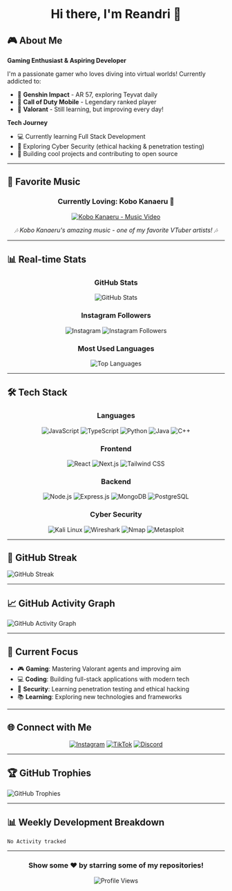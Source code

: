 <h1 align="center">Hi there, I'm Reandri 👋</h1>

## 🎮 About Me

**Gaming Enthusiast & Aspiring Developer**

I'm a passionate gamer who loves diving into virtual worlds! Currently addicted to:
- 🌸 **Genshin Impact** - AR 57, exploring Teyvat daily
- 🔫 **Call of Duty Mobile** - Legendary ranked player
- 🎯 **Valorant** - Still learning, but improving every day!

**Tech Journey**
- 💻 Currently learning Full Stack Development
- 🔐 Exploring Cyber Security (ethical hacking & penetration testing)
- 🚀 Building cool projects and contributing to open source

---

## 🎵 Favorite Music

<div align="center">
  
### Currently Loving: Kobo Kanaeru 🌊
  
[![Kobo Kanaeru - Music Video](https://img.youtube.com/vi/YQw3lhyJMzo/0.jpg)](https://youtu.be/YQw3lhyJMzo?si=2G0sU-FzfxKQ4UT4)
  
*🎶 Kobo Kanaeru's amazing music - one of my favorite VTuber artists! 🎶*
  
</div>

---

## 📊 Real-time Stats

<div align="center">
  
### GitHub Stats
![GitHub Stats](https://github-readme-stats.vercel.app/api?username=Reandri-1&show_icons=true&theme=radical&hide_border=true&count_private=true)

### Instagram Followers
![Instagram](https://img.shields.io/badge/Instagram-E4405F?style=for-the-badge&logo=instagram&logoColor=white)
![Instagram Followers](https://img.shields.io/badge/dynamic/json?color=E4405F&label=Followers&query=%24.data.user.edge_followed_by.count&url=https%3A%2F%2Fwww.instagram.com%2F%7B%7BUSERNAME%7D%7D%2F%3F__a%3D1&style=for-the-badge)

### Most Used Languages
![Top Languages](https://github-readme-stats.vercel.app/api/top-langs/?username=Reandri-1&layout=compact&theme=radical&hide_border=true)

</div>

---

## 🛠️ Tech Stack

<div align="center">
  
### Languages
![JavaScript](https://img.shields.io/badge/JavaScript-F7DF1E?style=for-the-badge&logo=javascript&logoColor=black)
![TypeScript](https://img.shields.io/badge/TypeScript-007ACC?style=for-the-badge&logo=typescript&logoColor=white)
![Python](https://img.shields.io/badge/Python-3776AB?style=for-the-badge&logo=python&logoColor=white)
![Java](https://img.shields.io/badge/Java-ED8B00?style=for-the-badge&logo=java&logoColor=white)
![C++](https://img.shields.io/badge/C%2B%2B-00599C?style=for-the-badge&logo=c%2B%2B&logoColor=white)

### Frontend
![React](https://img.shields.io/badge/React-20232A?style=for-the-badge&logo=react&logoColor=61DAFB)
![Next.js](https://img.shields.io/badge/Next.js-000000?style=for-the-badge&logo=next.js&logoColor=white)
![Tailwind CSS](https://img.shields.io/badge/Tailwind_CSS-38B2AC?style=for-the-badge&logo=tailwind-css&logoColor=white)

### Backend
![Node.js](https://img.shields.io/badge/Node.js-339933?style=for-the-badge&logo=node.js&logoColor=white)
![Express.js](https://img.shields.io/badge/Express.js-000000?style=for-the-badge&logo=express&logoColor=white)
![MongoDB](https://img.shields.io/badge/MongoDB-4EA94B?style=for-the-badge&logo=mongodb&logoColor=white)
![PostgreSQL](https://img.shields.io/badge/PostgreSQL-316192?style=for-the-badge&logo=postgresql&logoColor=white)

### Cyber Security
![Kali Linux](https://img.shields.io/badge/Kali_Linux-557C94?style=for-the-badge&logo=kali-linux&logoColor=white)
![Wireshark](https://img.shields.io/badge/Wireshark-1679A7?style=for-the-badge&logo=wireshark&logoColor=white)
![Nmap](https://img.shields.io/badge/Nmap-FF6600?style=for-the-badge&logo=nmap&logoColor=white)
![Metasploit](https://img.shields.io/badge/Metasploit-EE0000?style=for-the-badge&logo=metasploit&logoColor=white)

</div>

---

## 🎨 GitHub Streak

![GitHub Streak](https://streak-stats.demolab.com/?user=Reandri-1&theme=radical&hide_border=true)

---

## 📈 GitHub Activity Graph

![GitHub Activity Graph](https://github-readme-activity-graph.vercel.app/graph?username=Reandri-1&bg_color=0d1117&color=00D1FF&line=00D1FF&point=ffffff&area=true&hide_border=true)

---

## 🎯 Current Focus

- 🎮 **Gaming**: Mastering Valorant agents and improving aim
- 💻 **Coding**: Building full-stack applications with modern tech
- 🔐 **Security**: Learning penetration testing and ethical hacking
- 📚 **Learning**: Exploring new technologies and frameworks

---

## 🌐 Connect with Me

<div align="center">
  
[![Instagram](https://img.shields.io/badge/Instagram-E4405F?style=for-the-badge&logo=instagram&logoColor=white)](https://instagram.com/anonimerzz)
[![TikTok](https://img.shields.io/badge/TikTok-000000?style=for-the-badge&logo=tiktok&logoColor=white)](https://tiktok.com/@beuum)
[![Discord](https://img.shields.io/badge/Discord-7289DA?style=for-the-badge&logo=discord&logoColor=white)](https://discordapp.com/users/reehaaaa)

</div>

---

## 🏆 GitHub Trophies

![GitHub Trophies](https://github-profile-trophy.vercel.app/?username=Reandri-1&theme=radical&no-frame=false&no-bg=false&margin-w=4)

---

## 📊 Weekly Development Breakdown

<!--START_SECTION:waka-->
```text
No Activity tracked
```
<!--END_SECTION:waka-->

---

<div align="center">
  
### Show some ❤️ by starring some of my repositories!

![Profile Views](https://komarev.com/ghpvc/?username=Reandri-1&label=Profile%20views&color=0e75b6&style=flat-square)

</div>







